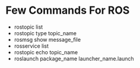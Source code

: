# Few Commands For ROS



* rostopic list
* rostopic type topic\_name
* rosmsg show message\_file
* rosservice list
* rostopic echo topic\_name
* roslaunch package\_name launcher\_name.launch



